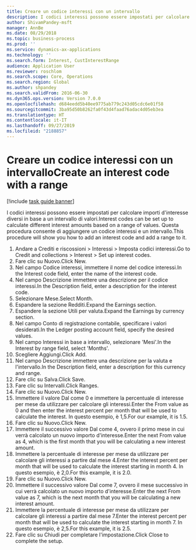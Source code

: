 ```yaml
---
title: Creare un codice interessi con un intervallo
description: I codici interessi possono essere impostati per calcolare importi d'interesse diversi in base a un intervallo di valori.
author: ShivamPandey-msft
manager: AnnBe
ms.date: 08/29/2018
ms.topic: business-process
ms.prod: ''
ms.service: dynamics-ax-applications
ms.technology: ''
ms.search.form: Interest, CustInterestRange
audience: Application User
ms.reviewer: roschlom
ms.search.scope: Core, Operations
ms.search.region: Global
ms.author: shpandey
ms.search.validFrom: 2016-06-30
ms.dyn365.ops.version: Version 7.0.0
ms.openlocfilehash: d684eedd5b40ee9775ab779c243d05cdc6e01f58
ms.sourcegitcommit: 3ba95d50b8262fa0f43d4faad76adac4d05eb3ea
ms.translationtype: HT
ms.contentlocale: it-IT
ms.lasthandoff: 09/27/2019
ms.locfileid: "2188857"
---
```

# <a name="create-an-interest-code-with-a-range"></a><span data-ttu-id="32f88-103">Creare un codice interessi con un intervallo</span><span class="sxs-lookup"><span data-stu-id="32f88-103">Create an interest code with a range</span></span>

[!include [task guide banner](../../includes/task-guide-banner.md)]

<span data-ttu-id="32f88-104">I codici interessi possono essere impostati per calcolare importi d'interesse diversi in base a un intervallo di valori.</span><span class="sxs-lookup"><span data-stu-id="32f88-104">Interest codes can be set up to calculate different interest amounts based on a range of values.</span></span> <span data-ttu-id="32f88-105">Questa procedura consente di aggiungere un codice interessi e un intervallo.</span><span class="sxs-lookup"><span data-stu-id="32f88-105">This procedure will show you how to add an interest code and add a range to it.</span></span>

1. <span data-ttu-id="32f88-106">Andare a Crediti e riscossioni > Interessi > Imposta codici interessi.</span><span class="sxs-lookup"><span data-stu-id="32f88-106">Go to Credit and collections > Interest > Set up interest codes.</span></span>
2. <span data-ttu-id="32f88-107">Fare clic su Nuovo.</span><span class="sxs-lookup"><span data-stu-id="32f88-107">Click New.</span></span>
3. <span data-ttu-id="32f88-108">Nel campo Codice interessi, immettere il nome del codice interessi.</span><span class="sxs-lookup"><span data-stu-id="32f88-108">In the Interest code field, enter the name of the interest code.</span></span>
4. <span data-ttu-id="32f88-109">Nel campo Descrizione immettere una descrizione per il codice interessi.</span><span class="sxs-lookup"><span data-stu-id="32f88-109">In the Description field, enter a description for the interest code.</span></span>
5. <span data-ttu-id="32f88-110">Selezionare Mese.</span><span class="sxs-lookup"><span data-stu-id="32f88-110">Select Month.</span></span>
6. <span data-ttu-id="32f88-111">Espandere la sezione Redditi.</span><span class="sxs-lookup"><span data-stu-id="32f88-111">Expand the Earnings section.</span></span>
7. <span data-ttu-id="32f88-112">Espandere la sezione Utili per valuta.</span><span class="sxs-lookup"><span data-stu-id="32f88-112">Expand the Earnings by currency section.</span></span>
8. <span data-ttu-id="32f88-113">Nel campo Conto di registrazione contabile, specificare i valori desiderati.</span><span class="sxs-lookup"><span data-stu-id="32f88-113">In the Ledger posting account field, specify the desired values.</span></span>
9. <span data-ttu-id="32f88-114">Nel campo Interessi in base a intervallo, selezionare 'Mesi'.</span><span class="sxs-lookup"><span data-stu-id="32f88-114">In the Interest by range field, select 'Months'.</span></span>
10. <span data-ttu-id="32f88-115">Scegliere Aggiungi.</span><span class="sxs-lookup"><span data-stu-id="32f88-115">Click Add.</span></span>
11. <span data-ttu-id="32f88-116">Nel campo Descrizione immettere una descrizione per la valuta e l'intervallo.</span><span class="sxs-lookup"><span data-stu-id="32f88-116">In the Description field, enter a description for this currency and range.</span></span>
12. <span data-ttu-id="32f88-117">Fare clic su Salva.</span><span class="sxs-lookup"><span data-stu-id="32f88-117">Click Save.</span></span>
13. <span data-ttu-id="32f88-118">Fare clic su Intervalli.</span><span class="sxs-lookup"><span data-stu-id="32f88-118">Click Ranges.</span></span>
14. <span data-ttu-id="32f88-119">Fare clic su Nuovo.</span><span class="sxs-lookup"><span data-stu-id="32f88-119">Click New.</span></span>
15. <span data-ttu-id="32f88-120">Immettere il valore Dal come 0 e immettere la percentuale di interesse per mese da utilizzare per calcolare gli interessi.</span><span class="sxs-lookup"><span data-stu-id="32f88-120">Enter the From value as 0 and then enter the interest percent per month that will be used to calculate the interest.</span></span> <span data-ttu-id="32f88-121">In questo esempio, è 1,5.</span><span class="sxs-lookup"><span data-stu-id="32f88-121">For our example, it is 1.5.</span></span>
16. <span data-ttu-id="32f88-122">Fare clic su Nuovo.</span><span class="sxs-lookup"><span data-stu-id="32f88-122">Click New.</span></span>
17. <span data-ttu-id="32f88-123">Immettere il successivo valore Dal come 4, ovvero il primo mese in cui verrà calcolato un nuovo importo d'interesse.</span><span class="sxs-lookup"><span data-stu-id="32f88-123">Enter the next From value as 4, which is the first month that you will be calculating a new interest amount.</span></span>
18. <span data-ttu-id="32f88-124">Immettere la percentuale di interesse per mese da utilizzare per calcolare gli interessi a partire dal mese 4.</span><span class="sxs-lookup"><span data-stu-id="32f88-124">Enter the interest percent per month that will be used to calculate the interest starting in month 4.</span></span> <span data-ttu-id="32f88-125">In questo esempio, è 2,0.</span><span class="sxs-lookup"><span data-stu-id="32f88-125">For this example, it is 2.0.</span></span>
19. <span data-ttu-id="32f88-126">Fare clic su Nuovo.</span><span class="sxs-lookup"><span data-stu-id="32f88-126">Click New.</span></span>
20. <span data-ttu-id="32f88-127">Immettere il successivo valore Dal come 7, ovvero il mese successivo in cui verrà calcolato un nuovo importo d'interesse.</span><span class="sxs-lookup"><span data-stu-id="32f88-127">Enter the next From value as 7, which is the next month that you will be calculating a new interest amount.</span></span>
21. <span data-ttu-id="32f88-128">Immettere la percentuale di interesse per mese da utilizzare per calcolare gli interessi a partire dal mese 7.</span><span class="sxs-lookup"><span data-stu-id="32f88-128">Enter the interest percent per month that will be used to calculate the interest starting in month 7.</span></span> <span data-ttu-id="32f88-129">In questo esempio, è 2,5.</span><span class="sxs-lookup"><span data-stu-id="32f88-129">For this example, it is 2.5.</span></span>
22. <span data-ttu-id="32f88-130">Fare clic su Chiudi per completare l'impostazione.</span><span class="sxs-lookup"><span data-stu-id="32f88-130">Click Close to complete the setup.</span></span>

